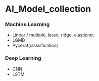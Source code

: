 # AI_Model_collection



### Machine Learning
 - Linear / multiple, lasso, ridge, elasticnet
 - LGMB
 - Pycerat(classification)


### Deep Learning
 - CNN
 - LSTM
